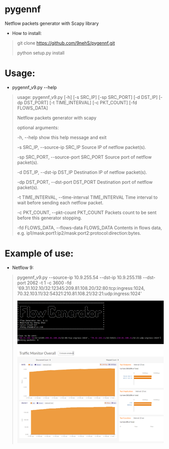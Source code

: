 # pygennf

Netflow packets generator with Scapy library

* How to install:
> git clone https://github.com/9nehS/pygennf.git
>
> python setup.py install

# Usage:

 * pygennf_v9.py --help

>usage: pygennf_v9.py [-h] [-s SRC_IP] [-sp SRC_PORT] [-d DST_IP]
>                     [-dp DST_PORT] [-t TIME_INTERVAL] [-c PKT_COUNT]
>                     [-fd FLOWS_DATA]
>
>Netflow packets generator with scapy
>
>optional arguments:
>
>  -h, --help            show this help message and exit
>
>  -s SRC_IP, --source-ip SRC_IP
>                        Source IP of netflow packet(s).
>
>  -sp SRC_PORT, --source-port SRC_PORT
>                        Source port of netflow packet(s).
>
>  -d DST_IP, --dst-ip DST_IP
>                        Destination IP of netflow packet(s).
>
>  -dp DST_PORT, --dst-port DST_PORT
>                        Destination port of netflow packet(s).
>
>  -t TIME_INTERVAL, --time-interval TIME_INTERVAL
>                        Time interval to wait before sending each netflow packet.
>
>  -c PKT_COUNT, --pkt-count PKT_COUNT
>                        Packets count to be sent before this generator stopping.
>
>  -fd FLOWS_DATA, --flows-data FLOWS_DATA
>                       Contents in flows data, e.g. ip1/mask:port1:ip2/mask:port2:protocol:direction:bytes.
>


# Example of use:

 * Netflow 9:
> pygennf_v9.py --source-ip 10.9.255.54 --dst-ip 10.9.255.118 --dst-port 2062 -t 1 -c 3600 -fd '69.31.102.10/32:12345:209.81.108.20/32:80:tcp:ingress:1024, 70.32.103.11/32:54321:210.81.108.21/32:21:udp:ingress:1024'
>
> ![2017-09-30_console_snapshot_01.png](https://github.com/9nehS/pygennf/blob/master/resources/2017-09-30_console_snapshot_01.png)
>
> ![2017-09-28_web_snapshot_01.png](https://github.com/9nehS/pygennf/blob/master/resources/2017-09-28_web_snapshot_01.png)